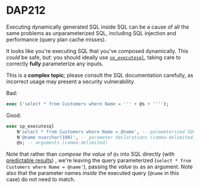 ﻿# DAP212

Executing dynamically generated SQL inside SQL can be a cause of all the same problems as unparameterized SQL, including SQL injection and performance (query plan cache misses).

It looks like you're executing SQL that you've composed dynamically. This *could* be safe, but: you should ideally use [`sp_executesql`](https://learn.microsoft.com/sql/relational-databases/system-stored-procedures/sp-executesql-transact-sql), taking
care to correctly **fully** parameterize any inputs.

This is a **complex topic**; please consult the SQL documentation carefully, as incorrect usage may present a security vulnerability.

Bad:

``` sql
exec ('select * from Customers where Name = ''' + @s + '''');
```

Good:

``` sql
exec sp_executesql
    N'select * from Customers where Name = @name', -- parameterized SQL to execute
    N'@name nvarchar(100)', -- parameter declarations (comma-delimited)
    @s; -- arguments (comma-delimited)
```

Note that rather than *compose the value* of `@s` into SQL directly (with [predictable results](https://xkcd.com/327/)) , we're
leaving the query parameterized (`select * from Customers where Name = @name'`), passing the *value* `@s` as an argument. Note
also that the parameter names *inside* the executed query (`@name` in this case) do not need to match.
